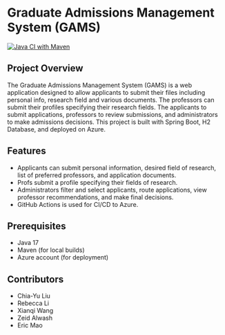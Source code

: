 # Graduate Admissions Management System (GAMS)

[![Java CI with Maven](https://github.com/Ruangfafa/GraduateAdmissionsManagementSystem/actions/workflows/maven.yml/badge.svg)](https://github.com/Ruangfafa/GraduateAdmissionsManagementSystem/actions/workflows/maven.yml)

## Project Overview

The Graduate Admissions Management System (GAMS) is a web application designed to allow applicants to submit their files including personal info, research field and various documents. The professors can submit their profiles specifying their research fields. The  applicants to submit applications, professors to review submissions, and administrators to make admissions decisions. This project is built with Spring Boot, H2 Database, and deployed on Azure.

## Features

- Applicants can submit personal information, desired field of research, list of preferred professors, and application documents.
- Profs submit a profile specifying their fields of research.
- Administrators filter and select applicants, route applications, view professor recommendations, and make final decisions.
- GitHub Actions is used for CI/CD to Azure.

## Prerequisites

- Java 17
- Maven (for local builds)
- Azure account (for deployment)

## Contributors

- Chia-Yu Liu
- Rebecca Li	
- Xianqi Wang
- Zeid Alwash
- Eric Mao
